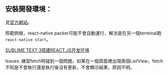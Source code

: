 ## 安裝開發環境：

見[官方網站](http://reactnative.cn/docs/0.30/getting-started.html#content)。

照範例做，react-native packer可能不會自動運行，解法是在另一個terminal跑`react-native start`。

[SUBLIME TEXT 3搭建REACT.JS开发环境](http://hao.jser.com/archive/8322/)


Issues: 練習fetch時碰到一個問題，如果在一個頁面裡出現兩個ListView，fetch不知是不會執行還是執行後沒有更新，不會顯示結果，原因不明。

